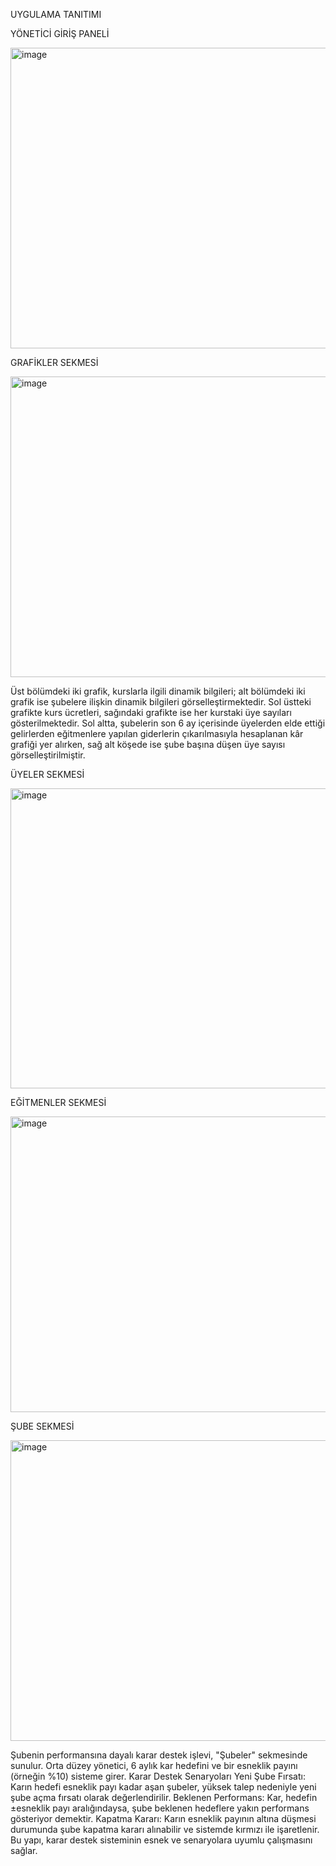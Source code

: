 UYGULAMA TANITIMI

YÖNETİCİ GİRİŞ PANELİ

<img width="856" height="481" alt="image" src="https://github.com/user-attachments/assets/6410efb6-e39f-49dd-847b-4e7a090253e1" />


GRAFİKLER SEKMESİ

<img width="856" height="481" alt="image" src="https://github.com/user-attachments/assets/bdafa42c-ca7d-4574-9e2c-a2ecc75b5461" />

Üst bölümdeki iki grafik, kurslarla ilgili dinamik bilgileri; alt bölümdeki iki grafik ise şubelere ilişkin dinamik bilgileri görselleştirmektedir.
Sol üstteki grafikte kurs ücretleri, sağındaki grafikte ise her kurstaki üye sayıları gösterilmektedir. Sol altta, şubelerin son 6 ay içerisinde üyelerden elde ettiği gelirlerden eğitmenlere yapılan giderlerin çıkarılmasıyla hesaplanan kâr grafiği yer alırken, sağ alt köşede ise şube başına düşen üye sayısı görselleştirilmiştir.


ÜYELER SEKMESİ

<img width="856" height="480" alt="image" src="https://github.com/user-attachments/assets/a9ef0730-2cff-4b7a-8b40-fdb9e09db46a" />


EĞİTMENLER SEKMESİ

<img width="846" height="473" alt="image" src="https://github.com/user-attachments/assets/eb4f841c-05bd-4d13-a795-b177a7464e0b" />


ŞUBE SEKMESİ

<img width="856" height="481" alt="image" src="https://github.com/user-attachments/assets/8c8fde75-49b3-4c70-a710-67a49ceb8a29" />

Şubenin performansına dayalı karar destek işlevi, "Şubeler" sekmesinde sunulur. Orta düzey yönetici, 6 aylık kar hedefini ve bir esneklik payını (örneğin %10) sisteme girer.
Karar Destek Senaryoları
Yeni Şube Fırsatı: Karın hedefi esneklik payı kadar aşan şubeler, yüksek talep nedeniyle yeni şube açma fırsatı olarak değerlendirilir.
Beklenen Performans: Kar, hedefin ±esneklik payı aralığındaysa, şube beklenen hedeflere yakın performans gösteriyor demektir.
Kapatma Kararı: Karın esneklik payının altına düşmesi durumunda şube kapatma kararı alınabilir ve sistemde kırmızı ile işaretlenir.
Bu yapı, karar destek sisteminin esnek ve senaryolara uyumlu çalışmasını sağlar.
